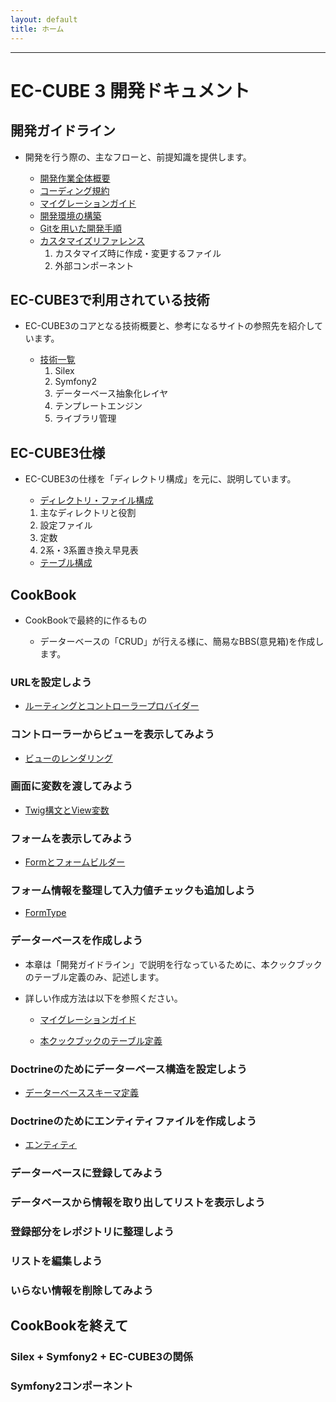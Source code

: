 ```yaml
---
layout: default
title: ホーム
---
```


---

# EC-CUBE 3 開発ドキュメント

<!--
## GitHub

[https://github.com/EC-CUBE/ec-cube](https://github.com/EC-CUBE/ec-cube)
-->

<!-- ## 目次 -->

## 開発ガイドライン
- 開発を行う際の、主なフローと、前提知識を提供します。

	- [開発作業全体概要](workflow-general-image.html)
	- [コーディング規約](coding_style.html)
	- [マイグレーションガイド](migration.html)
	- [開発環境の構築](development-environment.html)
	- [Gitを用いた開発手順](workflow.html)
	- [カスタマイズリファレンス](customize-reference.html)
        1. カスタマイズ時に作成・変更するファイル
        2. 外部コンポーネント

## EC-CUBE3で利用されている技術
- EC-CUBE3のコアとなる技術概要と、参考になるサイトの参照先を紹介しています。

	- [技術一覧](/architecture.html)
		1. Silex 
		1. Symfony2
		1. データーベース抽象化レイヤ 
		1. テンプレートエンジン 
		1. ライブラリ管理 

## EC-CUBE3仕様

- EC-CUBE3の仕様を「ディレクトリ構成」を元に、説明しています。

	- [ディレクトリ・ファイル構成](/spec-directory-structure.html)
    1. 主なディレクトリと役割
    1. 設定ファイル
    1. 定数
    1. 2系・3系置き換え早見表

	- [テーブル構成]()


## CookBook

- CookBookで最終的に作るもの

    - データーベースの「CRUD」が行える様に、簡易なBBS(意見箱)を作成します。

### URLを設定しよう

- [ルーティングとコントローラープロバイダー](cook-book-1.html)

### コントローラーからビューを表示してみよう

- [ビューのレンダリング](cook-book-2.html)

### 画面に変数を渡してみよう

- [Twig構文とView変数](cook-book-3.html)

### フォームを表示してみよう

- [Formとフォームビルダー](cook-book-4.html)

### フォーム情報を整理して入力値チェックも追加しよう

- [FormType](cook-book-5.html)

### データーベースを作成しよう

- 本章は「開発ガイドライン」で説明を行なっているために、本クックブックのテーブル定義のみ、記述します。

- 詳しい作成方法は以下を参照ください。
	- [マイグレーションガイド](migration.html)

	- [本クックブックのテーブル定義](cook-book-6.html)

### Doctrineのためにデーターベース構造を設定しよう

- [データーベーススキーマ定義](cook-book-7.html)

### Doctrineのためにエンティティファイルを作成しよう

- [エンティティ]()

### データーベースに登録してみよう

### データベースから情報を取り出してリストを表示しよう

### 登録部分をレポジトリに整理しよう

### リストを編集しよう

### いらない情報を削除してみよう

## CookBookを終えて

### Silex + Symfony2 + EC-CUBE3の関係

### Symfony2コンポーネント
<!--
## システム要件

## 開発ガイドライン

### EC-CUBE3仕様
-->

<!--
- [インストール方法](/install.html)
- [アップデート方法](/update.html)
- [システム要件](/requirement.html)
- ディレクトリ・ファイル構成
    - [ディレクトリ・ファイル構成](/directory.html)
    - [テンプレート探索順序](/template.html)
- プラグイン仕様
    - [プラグイン仕様・チュートリアル](/plugin.html)
    - [インストーラ仕様](/plugin_install.html)
    - [ハンドラによる優先制御仕様](/plugin_handler.html)
    - [php app/console plugin:develop を利用したプラグイン開発](/plugin_console.html)
- API仕様
    - [API開発指針](/api.html)
- 開発ガイドライン
    - [コーディング規約](/coding_style.html)
    - [マイグレーションガイド](/migration.html)
    - [ユニットテストガイド](/unittest.html)
    - [開発・デバッグTips](/tips.html)
    - [用語集(準備中)](/glossary.html)
- [FAQ(準備中)](/faq.html)
    - [TEST](http://www.google.co.jp)
-->
